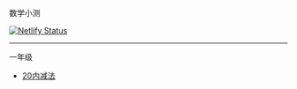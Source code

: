 数学小测

[![Netlify Status](https://api.netlify.com/api/v1/badges/04938d6d-99da-435e-a8ba-35f61fa3f5fe/deploy-status)](https://app.netlify.com/sites/math-kuiz/deploys)

---
一年级
* [20内减法](https://math-kuiz.netlify.app/?path=/docs/一年级-20内减法--page)